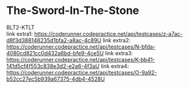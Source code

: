 # The-Sword-In-The-Stone
BLT2-KTLT
<br>
link extra1: https://coderunner.codepractice.net/api/testcases/z-a7ac-d8f3d388148235d1bfa2-a8ac-4c89U
link extra2: https://coderunner.codepractice.net/api/testcases/N-bfda-4080cd821cc0d432a8bd-bfe9-4ce5U
link extra3: https://coderunner.codepractice.net/api/testcases/K-bb41-141d5cf4f553c838e3d2-e2a6-4f3aU
link extra4: https://coderunner.codepractice.net/api/testcases/O-9a92-b52cc27ec5b939a67375-4db4-4528U
